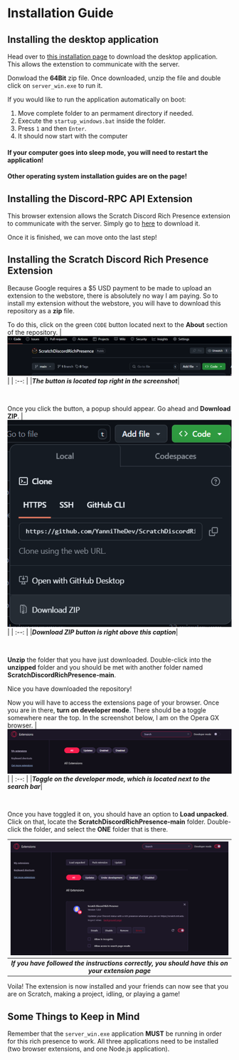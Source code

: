 # Installation Guide

## Installing the desktop application

Head over to [this installation page](https://github.com/lolamtisch/Discord-RPC-Extension/releases/tag/0.3.0) to download the desktop application. This allows the extenstion to communicate with the server.

Donwload the **64Bit** zip file. Once downloaded, unzip the file and double click on `server_win.exe` to run it.

If you would like to run the application automatically on boot:

1. Move complete folder to an permament directory if needed.
2. Execute the `startup_windows.bat` inside the folder.
3. Press `1` and then `Enter`.
4. It should now start with the computer

#### If your computer goes into sleep mode, you will need to restart the application!

#### Other operating system installation guides are on the page!

## Installing the Discord-RPC API Extension

This browser extension allows the Scratch Discord Rich Presence extension to communicate with the server. Simply go to [here](https://chromewebstore.google.com/detail/discord-rich-presence/agnaejlkbiiggajjmnpmeheigkflbnoo) to download it.

Once it is finished, we can move onto the last step!

## Installing the Scratch Discord Rich Presence Extension

Because Google requires a $5 USD payment to be made to upload an extension to the webstore, there is absolutely no way I am paying. So to install my extension without the webstore, you will have to download this repository as a **zip** file.

To do this, click on the green `CODE` button located next to the **About** section of the repository.
| ![Green Button](README-Screenshots/S1.png) |
| :--: |
|**_The button is located top right in the screenshot_**|

<br/>

Once you click the button, a popup should appear. Go ahead and **Download ZIP**.
| ![Download ZIP](README-Screenshots/S2.png) |
| :--: |
|**_Download ZIP button is right above this caption_**|

<br/>

**Unzip** the folder that you have just downloaded. Double-click into the **unzipped** folder and you should be met with another folder named **ScratchDiscordRichPresence-main**.

Nice you have downloaded the repository!

Now you will have to access the extensions page of your browser. Once you are in there, **turn on developer mode**. There should be a toggle somewhere near the top. In the screenshot below, I am on the Opera GX browser.
| ![Turn on developer mode](README-Screenshots/S3.png) |
| :--: |
|**_Toggle on the developer mode, which is located next to the search bar_**|

<br/>

Once you have toggled it on, you should have an option to **Load unpacked**. Click on that, locate the **ScratchDiscordRichPresence-main** folder. Double-click the folder, and select the **ONE** folder that is there.

|                          ![Load the extension](README-Screenshots/S4.png)                          |
| :------------------------------------------------------------------------------------------------: |
| **_If you have followed the instructions correctly, you should have this on your extension page_** |

Voila! The extension is now installed and your friends can now see that you are on Scratch, making a project, idling, or playing a game!

## Some Things to Keep in Mind

Remember that the `server_win.exe` application **MUST** be running in order for this rich presence to work. All three applications need to be installed (two browser extensions, and one Node.js application).
